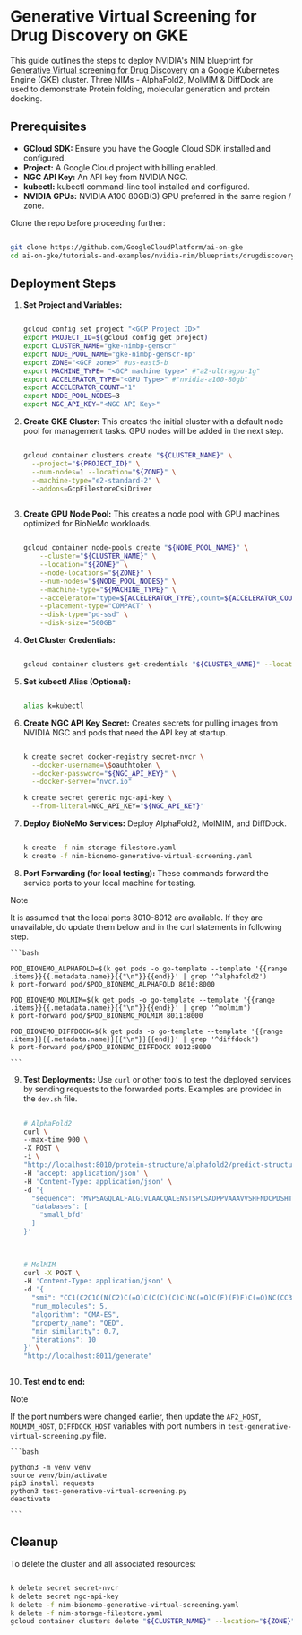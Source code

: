 # Generative Virtual Screening for Drug Discovery on GKE

This guide outlines the steps to deploy NVIDIA's NIM blueprint for [Generative Virtual screening for Drug Discovery](https://build.nvidia.com/nvidia/generative-virtual-screening-for-drug-discovery) on a Google Kubernetes Engine (GKE) cluster. Three NIMs - AlphaFold2, MolMIM & DiffDock are used to demonstrate Protein folding, molecular generation and protein docking.

## Prerequisites

* **GCloud SDK:** Ensure you have the Google Cloud SDK installed and configured.
* **Project:**  A Google Cloud project with billing enabled.
* **NGC API Key:** An API key from NVIDIA NGC.
* **kubectl:**  kubectl command-line tool installed and configured.
* **NVIDIA GPUs:**  NVIDIA A100 80GB(3) GPU preferred in the same region / zone.

Clone the repo before proceeding further:

```bash

git clone https://github.com/GoogleCloudPlatform/ai-on-gke
cd ai-on-gke/tutorials-and-examples/nvidia-nim/blueprints/drugdiscovery

```

## Deployment Steps

1. **Set Project and Variables:**

    ```bash

    gcloud config set project "<GCP Project ID>"
    export PROJECT_ID=$(gcloud config get project)
    export CLUSTER_NAME="gke-nimbp-genscr"
    export NODE_POOL_NAME="gke-nimbp-genscr-np"
    export ZONE="<GCP zone>" #us-east5-b
    export MACHINE_TYPE= "<GCP machine type>" #"a2-ultragpu-1g"
    export ACCELERATOR_TYPE="<GPU Type>" #"nvidia-a100-80gb"
    export ACCELERATOR_COUNT="1"
    export NODE_POOL_NODES=3
    export NGC_API_KEY="<NGC API Key>"

    ```

2. **Create GKE Cluster:** This creates the initial cluster with a default node pool for management tasks. GPU nodes will be added in the next step.

    ```bash

    gcloud container clusters create "${CLUSTER_NAME}" \
      --project="${PROJECT_ID}" \
      --num-nodes=1 --location="${ZONE}" \
      --machine-type="e2-standard-2" \
      --addons=GcpFilestoreCsiDriver
  
    ```

3. **Create GPU Node Pool:** This creates a node pool with GPU machines optimized for BioNeMo workloads.

    ```bash

    gcloud container node-pools create "${NODE_POOL_NAME}" \
        --cluster="${CLUSTER_NAME}" \
        --location="${ZONE}" \
        --node-locations="${ZONE}" \
        --num-nodes="${NODE_POOL_NODES}" \
        --machine-type="${MACHINE_TYPE}" \
        --accelerator="type=${ACCELERATOR_TYPE},count=${ACCELERATOR_COUNT},gpu-driver-version=LATEST" \
        --placement-type="COMPACT" \
        --disk-type="pd-ssd" \
        --disk-size="500GB"
    
    ```

4. **Get Cluster Credentials:**

    ```bash

    gcloud container clusters get-credentials "${CLUSTER_NAME}" --location="${ZONE}"

    ```

5. **Set kubectl Alias (Optional):**

    ```bash
    
    alias k=kubectl

    ```

6. **Create NGC API Key Secret:** Creates secrets for pulling images from NVIDIA NGC and pods that need the API key at startup.

    ```bash

    k create secret docker-registry secret-nvcr \
      --docker-username=\$oauthtoken \
      --docker-password="${NGC_API_KEY}" \
      --docker-server="nvcr.io"
    
    k create secret generic ngc-api-key \
      --from-literal=NGC_API_KEY="${NGC_API_KEY}"

    ```

7. **Deploy BioNeMo Services:** Deploy AlphaFold2, MolMIM, and DiffDock.

    ```bash

    k create -f nim-storage-filestore.yaml
    k create -f nim-bionemo-generative-virtual-screening.yaml 

    ```

8. **Port Forwarding (for local testing):**  These commands forward the service ports to your local machine for testing.

> [!NOTE]
> It is assumed that the local ports 8010-8012 are available. If they are unavailable, do update them below and in the curl statements in following step.

    ```bash

    POD_BIONEMO_ALPHAFOLD=$(k get pods -o go-template --template '{{range .items}}{{.metadata.name}}{{"\n"}}{{end}}' | grep '^alphafold2')
    k port-forward pod/$POD_BIONEMO_ALPHAFOLD 8010:8000

    POD_BIONEMO_MOLMIM=$(k get pods -o go-template --template '{{range .items}}{{.metadata.name}}{{"\n"}}{{end}}' | grep '^molmim')
    k port-forward pod/$POD_BIONEMO_MOLMIM 8011:8000
    
    POD_BIONEMO_DIFFDOCK=$(k get pods -o go-template --template '{{range .items}}{{.metadata.name}}{{"\n"}}{{end}}' | grep '^diffdock')
    k port-forward pod/$POD_BIONEMO_DIFFDOCK 8012:8000
  
    ```

9. **Test Deployments:**  Use `curl` or other tools to test the deployed services by sending requests to the forwarded ports. Examples are provided in the `dev.sh` file.

    ```bash
  
    # AlphaFold2
    curl \
    --max-time 900 \
    -X POST \
    -i \
    "http://localhost:8010/protein-structure/alphafold2/predict-structure-from-sequence" \
    -H 'accept: application/json' \
    -H 'Content-Type: application/json' \
    -d '{
      "sequence": "MVPSAGQLALFALGIVLAACQALENSTSPLSADPPVAAAVVSHFNDCPDSHTQFCFHGTCRFLVQEDKPACVCHSGYVGARCEHADLLAVVAASQKKQAITALVVVSIVALAVLIITCVLIHCCQVRKHCEWCRALICRHEKPSALLKGRTACCHSETVV",
      "databases": [
        "small_bfd"
      ]
    }'
  
    ```
  
    ```bash
  
    # MolMIM
    curl -X POST \
    -H 'Content-Type: application/json' \
    -d '{
      "smi": "CC1(C2C1C(N(C2)C(=O)C(C(C)(C)C)NC(=O)C(F)(F)F)C(=O)NC(CC3CCNC3=O)C#N)C",
      "num_molecules": 5,
      "algorithm": "CMA-ES",
      "property_name": "QED",
      "min_similarity": 0.7,
      "iterations": 10
    }' \
    "http://localhost:8011/generate"
  
    ```

10. **Test end to end:**

> [!NOTE]
> If the port numbers were changed earlier, then update the `AF2_HOST`, `MOLMIM_HOST`, `DIFFDOCK_HOST` variables with port numbers in `test-generative-virtual-screening.py` file.

    ```bash

    python3 -m venv venv
    source venv/bin/activate
    pip3 install requests
    python3 test-generative-virtual-screening.py
    deactivate

    ```

## Cleanup

   To delete the cluster and all associated resources:

   ```bash

   k delete secret secret-nvcr
   k delete secret ngc-api-key
   k delete -f nim-bionemo-generative-virtual-screening.yaml
   k delete -f nim-storage-filestore.yaml
   gcloud container clusters delete "${CLUSTER_NAME}" --location="${ZONE}"

   ```
